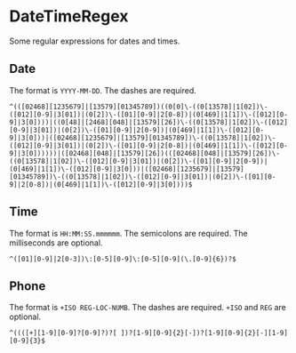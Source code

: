 # DateTimeRegex
Some regular expressions for dates and times.

## Date
The format is `YYYY-MM-DD`. The dashes are required.

```
^(([02468][1235679]|[13579][01345789])((0[0]\-((0[13578]|1[02])\-([012][0-9]|3[01])|(0[2])\-([01][0-9]|2[0-8])|(0[469]|1[1])\-([012][0-9]|3[0])))|((0[48]|[2468][048]|[13579][26])\-((0[13578]|1[02])\-([012][0-9]|3[01])|(0[2])\-([01][0-9]|2[0-9])|(0[469]|1[1])\-([012][0-9]|3[0]))|([02468][1235679]|[13579][01345789])\-((0[13578]|1[02])\-([012][0-9]|3[01])|(0[2])\-([01][0-9]|2[0-8])|(0[469]|1[1])\-([012][0-9]|3[0])))))|([02468][048]|[13579][26])(([02468][048]|[13579][26])\-((0[13578]|1[02])\-([012][0-9]|3[01])|(0[2])\-([01][0-9]|2[0-9])|(0[469]|1[1])\-([012][0-9]|3[0]))|([02468][1235679]|[13579][01345789])\-((0[13578]|1[02])\-([012][0-9]|3[01])|(0[2])\-([01][0-9]|2[0-8])|(0[469]|1[1])\-([012][0-9]|3[0])))$
```

## Time
The format is `HH:MM:SS.mmmmmm`. The semicolons are required. The milliseconds are optional.

```
^([01][0-9]|2[0-3])\:[0-5][0-9]\:[0-5][0-9](\.[0-9]{6})?$

```

## Phone
The format is `+ISO REG-LOC-NUMB`. The dashes are required. `+ISO` and `REG` are optional.

```
^((([+][1-9][0-9]?[0-9]?)?[ ])?[1-9][0-9]{2}[-])?[1-9][0-9]{2}[-][1-9][0-9]{3}$
```
